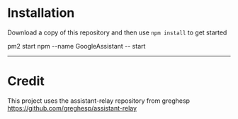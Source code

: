 
# Installation

Download a copy of this repository and then use `npm install` to get started

pm2 start npm --name GoogleAssistant -- start

---

# Credit
This project uses the assistant-relay repository from greghesp
https://github.com/greghesp/assistant-relay
